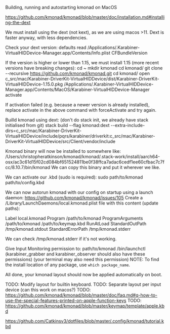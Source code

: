 Building, running and autostarting kmonad on MacOS

https://github.com/kmonad/kmonad/blob/master/doc/installation.md#installing-the-dext

We must install using the dext (not kext), as we are using macos >11.
Dext is faster anyway, with less dependencies.

Check your dext version:
defaults read /Applications/.Karabiner-VirtualHIDDevice-Manager.app/Contents/Info.plist CFBundleVersion

If the version is higher or lower than 1.15, we must install 1.15 (more recent versions have breaking changes):
cd ~
mkdir kmonad
cd kmonad/
git clone --recursive https://github.com/kmonad/kmonad.git
cd kmonad/
open c_src/mac/Karabiner-DriverKit-VirtualHIDDevice/dist/Karabiner-DriverKit-VirtualHIDDevice-1.15.0.pkg
/Applications/.Karabiner-VirtualHIDDevice-Manager.app/Contents/MacOS/Karabiner-VirtualHIDDevice-Manager activate

If activation failed (e.g. because a newer version is already installed), replace activate in the above command with forceActivate and try again.

Builld kmonad using dext:
(don't do stack init, we already have stack initialised from git)
stack build --flag kmonad:dext --extra-include-dirs=c_src/mac/Karabiner-DriverKit-VirtualHIDDevice/include/pqrs/karabiner/driverkit:c_src/mac/Karabiner-DriverKit-VirtualHIDDevice/src/Client/vendor/include

Kmonad binary will now be installed to somewhere like:
/Users/christopheratkinson/kmonad/kmonad/.stack-work/install/aarch64-osx/ac3c61d15f02cd084bf651524811be0f38ffca7adac6cedf1ee60cfbac7c7fcc/8.10.7/bin/kmonad
We can copy this binary and put it wherever we like.

We can activate our .kbd (sudo is required):
sudo path/to/kmonad path/to/config.kbd

We can now autorun kmonad with our config on startup using a launch daemon:
https://github.com/kmonad/kmonad/issues/105
Create a /Library/LaunchDaemons/local.kmonad.plist file with this content (update paths):
<?xml version="1.0" encoding="utf-8"?>
<!DOCTYPE plist PUBLIC "-//Apple//DTD PLIST 1.0//EN" "http://www.apple.com/DTDs/PropertyList-1.0.dtd">
<plist version="1.0">
  <dict>
    <key>Label</key>
    <string>local.kmonad</string>
    <key>Program</key>
    <string>/path/to/kmonad</string>
    <key>ProgramArguments</key>
    <array>
      <string>/path/to/kmonad</string>
      <string>/path/to/keymap.kbd</string>
    </array>
    <key>RunAtLoad</key>
    <true />
    <key>StandardOutPath</key>
    <string>/tmp/kmonad.stdout</string>
    <key>StandardErrorPath</key>
    <string>/tmp/kmonad.stderr</string>
  </dict>
</plist>

We can check /tmp/kmonad.stderr if it's not working.

Give Input Monitoring permission to:
path/to/kmonad
/bin/launchctl
(karabiner_grabber and karabiner_observer should also have these permissions)
(your terminal may also need this permission)
NOTE: To find the install location of any package, use `which package_name`.

All done, your kmonad layout should now be applied automatically on boot.

TODO: Modify layout for builtin keyboard.
TODO: Separate layout per input device (can this work on macos?)
TODO: https://github.com/kmonad/kmonad/blob/master/doc/faq.md#q-how-to-use-the-special-features-printed-on-apple-function-keys
TODO: https://github.com/kmonad/kmonad/blob/master/keymap/template/apple.kbd

https://github.com/Catkinsv3/dotfiles/blob/master/.config/kmonad/tutorial.kbd